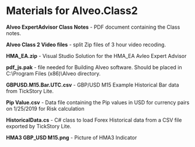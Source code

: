 # Materials for Alveo.Class2

**Alveo ExpertAdvisor Class Notes** - PDF document containing the Class notes.

**Alveo Class 2 Video files** - split Zip files of 3 hour video recoding.

**HMA_EA.zip** - Visual Studio Solution for the HMA_EA Avleo Expert Advisor

**pdf_js.pak** - file needed for Building Alveo software. Should be placed in C:\Program Files (x86)\Alveo directory.

**GBPUSD.M15.Bar.UTC.csv** - GBP/USD M15 Example Historical Bar data from TickStory Lite.

**Pip Value.csv** - Data file containing the Pip values in USD for currency pairs on 1/25/2019 for Risk calculation

**HistoricalData.cs** - C# class to load Forex Historical data from a CSV file exported by TickStory Lite.

**HMA3 GBP_USD M15.png** - Picture of HMA3 Indicator


